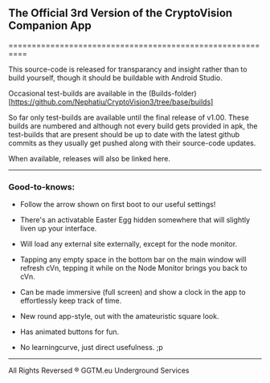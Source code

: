 ## The Official 3rd Version of the CryptoVision Companion App
==========================================================

This source-code is released for transparancy and insight rather than to build yourself, though it should be buildable with Android Studio.

Occasional test-builds are available in the (Builds-folder)[https://github.com/Nephatiu/CryptoVision3/tree/base/builds]

So far only test-builds are available until the final release of v1.00. These builds are numbered and although not every build gets provided in apk, the test-builds that are present should be up to date with the latest github commits as they usually get pushed along with their source-code updates.

When available, releases will also be linked here.

---

### Good-to-knows:

  - Follow the arrow shown on first boot to our useful settings!

  - There's an activatable Easter Egg hidden somewhere that will slightly liven up your interface.

  - Will load any external site externally, except for the node monitor.

  - Tapping any empty space in the bottom bar on the main window will refresh cVn, tepping it while on the Node Monitor brings you back to cVn.

  - Can be made immersive (full screen) and show a clock in the app to effortlessly keep track of time.

  - New round app-style, out with the amateuristic square look.

  - Has animated buttons for fun.

  - No learningcurve, just direct usefulness. ;p

---

All Rights Reversed ® GGTM.eu Underground Services
